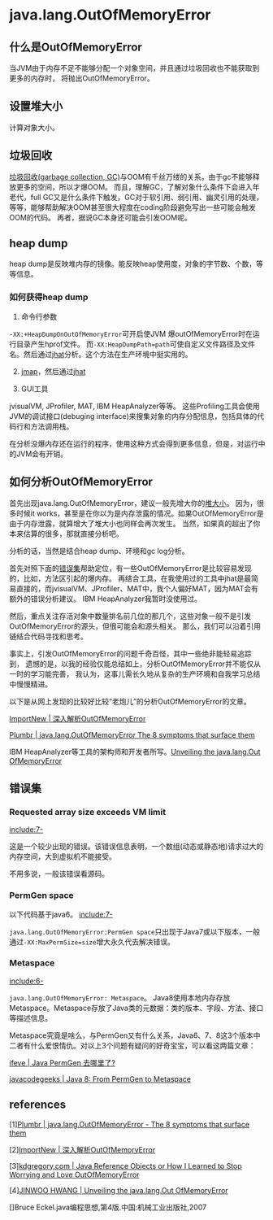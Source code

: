 # java.lang.OutOfMemoryError

## 什么是OutOfMemoryError

当JVM由于内存不足不能够分配一个对象空间，并且通过垃圾回收也不能获取到更多的内存时，
将抛出OutOfMemoryError。

## 设置堆大小

计算对象大小。


## 垃圾回收

[垃圾回收(garbage collection, GC)](../language/gc.html)与OOM有千丝万缕的关系。由于gc不能够释放更多的空间，所以才爆OOM。
而且，理解GC，了解对象什么条件下会进入年老代，full GC又是什么条件下触发，GC对于软引用、弱引用、幽灵引用的处理，等等，能够帮助解决OOM甚至很大程度在coding阶段避免写出一些可能会触发OOM的代码。
再者，据说GC本身还可能会引发OOM呢。


## heap dump

heap dump是反映堆内存的镜像。能反映heap使用度，对象的字节数、个数，等等信息。

### 如何获得heap dump

1. 命令行参数

`-XX:+HeapDumpOnOutOfMemoryError`可开启使JVM 爆outOfMemoryError时在运行目录产生hprof文件。
而`-XX:HeapDumpPath=path`可使自定义文件路径及文件名。然后通过[jhat](../tools/jhat.html)分析。这个方法在生产环境中挺实用的。

2. [jmap](../tools/jmap.html)，然后通过[jhat](../tools/jhat.html)

3. GUI工具

jvisualVM, JProfiler, MAT, IBM HeapAnalyzer等等。
这些Profiling工具会使用JVM的调试接口(debuging interface)来搜集对象的内存分配信息，包括具体的代码行和方法调用栈。

在分析没爆内存还在运行的程序，使用这种方式会得到更多信息，但是，对运行中的JVM会有开销。

## 如何分析OutOfMemoryError

首先出现java.lang.OutOfMemoryError，建议一般先增大你的[堆大小](#设置堆大小)。
因为，很多时候it works，甚至是在你以为是内存泄露的情况。如果OutOfMemoryError是由于内存泄露，就算增大了堆大小也同样会再次发生。
当然，如果真的超出了你本来估算的很多，那就直接分析吧。

分析的话，当然是结合heap dump、环境和gc log分析。

首先对照下面的[错误集](#错误集)帮助定位，有一些OutOfMemoryError是比较容易发现的，比如，方法区引起的爆内存。
再结合工具，在我使用过的工具中jhat是最简易直接的，而jvisualVM、JProfiler、MAT中，我个人偏好MAT，因为MAT会有额外的错误分析建议。
IBM HeapAnalyzer我暂时没使用过。

然后，重点关注存活对象中数量排名前几位的那几个，这些对象一般不是引发OutOfMemoryError的源头，但很可能会和源头相关。
那么，我们可以沿着引用链结合代码寻找和思考。

事实上，引发OutOfMemoryError的问题千奇百怪，其中一些绝非能轻易追踪到，
遗憾的是，以我的经验仅能总结如上，分析OutOfMemoryError并不能仅从一时的学习能完善，
我认为，这事儿需长久地从复杂的生产环境和自我学习总结中慢慢精进。

以下是从网上发现的比较好比较“老炮儿”的分析OutOfMemoryError的文章。

[ImportNew | 深入解析OutOfMemoryError](http://www.importnew.com/22173.html)

[Plumbr | java.lang.OutOfMemoryError The 8 symptoms that surface them](https://plumbr.eu/outofmemoryerror)

IBM HeapAnalyzer等工具的架构师和开发者所写。[Unveiling the java.lang.Out OfMemoryError](http://jinwoohwang.sys-con.com/node/1229281)

## 错误集

### Requested array size exceeds VM limit

[include:7-](../../javacode/src/main/java/com/tea/outofmemory/RequestedArraySizeExceedsVMLimitMain.java)

这是一个较少出现的错误。该错误信息表明，一个数组(动态或静态地)请求过大的内存空间，大到虚拟机不能接受。

不用多说，一般该错误看源码。

### PermGen space

以下代码基于java6。
[include:7-](../../javacode/src/main/java/com/tea/outofmemory/PermGenSpaceMain.java)

`java.lang.OutOfMemoryError:PermGen space`只出现于Java7或以下版本，一般通过`-XX:MaxPermSize=size`增大永久代去解决错误。

### Metaspace

[include:6-](../../javacode/src/main/java/com/tea/outofmemory/MetaspaceMain2.java)

`java.lang.OutOfMemoryError: Metaspace`。
Java8使用本地内存存放Metaspace。Metaspace存放了Java类的元数据：类的版本、字段、方法、接口等描述信息。

Metaspace究竟是啥么，与PermGen又有什么关系，Java6、7、8这3个版本中二者有什么爱恨情仇。对以上3个问题有疑问的好奇宝宝，可以看这两篇文章：

[ifeve | Java PermGen 去哪里了?](http://ifeve.com/java-permgen-removed/)

[javacodegeeks | Java 8: From PermGen to Metaspace](https://www.javacodegeeks.com/2013/02/java-8-from-permgen-to-metaspace.html)

###

## references

[1][Plumbr | java.lang.OutOfMemoryError - The 8 symptoms that surface them][link: 1]

[2][ImportNew | 深入解析OutOfMemoryError][link: 2]

[3][kdgregory.com | Java Reference Objects or How I Learned to Stop Worrying and Love OutOfMemoryError][link: 3]

[4][JINWOO HWANG | Unveiling the java.lang.Out OfMemoryError][link: 4]


[]Bruce Eckel.java编程思想,第4版.中国:机械工业出版社,2007


[link: 1]: https://plumbr.eu/outofmemoryerror

[link: 2]: http://www.importnew.com/22173.html

[link: 3]: http://www.kdgregory.com/index.php?page=java.refobj

[link: 4]: http://jinwoohwang.sys-con.com/node/1229281


